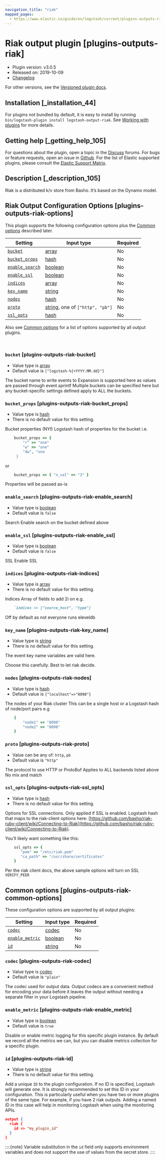 ```yaml
---
navigation_title: "riak"
mapped_pages:
  - https://www.elastic.co/guide/en/logstash/current/plugins-outputs-riak.html
---
```


# Riak output plugin [plugins-outputs-riak]


* Plugin version: v3.0.5
* Released on: 2019-10-09
* [Changelog](https://github.com/logstash-plugins/logstash-output-riak/blob/v3.0.5/CHANGELOG.md)

For other versions, see the [Versioned plugin docs](logstash-docs://docs/reference/output-riak-index.md).

## Installation [_installation_44]

For plugins not bundled by default, it is easy to install by running `bin/logstash-plugin install logstash-output-riak`. See [Working with plugins](/reference/working-with-plugins.md) for more details.


## Getting help [_getting_help_105]

For questions about the plugin, open a topic in the [Discuss](http://discuss.elastic.co) forums. For bugs or feature requests, open an issue in [Github](https://github.com/logstash-plugins/logstash-output-riak). For the list of Elastic supported plugins, please consult the [Elastic Support Matrix](https://www.elastic.co/support/matrix#logstash_plugins).


## Description [_description_105]

Riak is a distributed k/v store from Basho. It’s based on the Dynamo model.


## Riak Output Configuration Options [plugins-outputs-riak-options]

This plugin supports the following configuration options plus the [Common options](#plugins-outputs-riak-common-options) described later.

| Setting | Input type | Required |
| --- | --- | --- |
| [`bucket`](#plugins-outputs-riak-bucket) | [array](/reference/configuration-file-structure.md#array) | No |
| [`bucket_props`](#plugins-outputs-riak-bucket_props) | [hash](/reference/configuration-file-structure.md#hash) | No |
| [`enable_search`](#plugins-outputs-riak-enable_search) | [boolean](/reference/configuration-file-structure.md#boolean) | No |
| [`enable_ssl`](#plugins-outputs-riak-enable_ssl) | [boolean](/reference/configuration-file-structure.md#boolean) | No |
| [`indices`](#plugins-outputs-riak-indices) | [array](/reference/configuration-file-structure.md#array) | No |
| [`key_name`](#plugins-outputs-riak-key_name) | [string](/reference/configuration-file-structure.md#string) | No |
| [`nodes`](#plugins-outputs-riak-nodes) | [hash](/reference/configuration-file-structure.md#hash) | No |
| [`proto`](#plugins-outputs-riak-proto) | [string](/reference/configuration-file-structure.md#string), one of `["http", "pb"]` | No |
| [`ssl_opts`](#plugins-outputs-riak-ssl_opts) | [hash](/reference/configuration-file-structure.md#hash) | No |

Also see [Common options](#plugins-outputs-riak-common-options) for a list of options supported by all output plugins.

 

### `bucket` [plugins-outputs-riak-bucket]

* Value type is [array](/reference/configuration-file-structure.md#array)
* Default value is `["logstash-%{+YYYY.MM.dd}"]`

The bucket name to write events to Expansion is supported here as values are passed through event.sprintf Multiple buckets can be specified here but any bucket-specific settings defined apply to ALL the buckets.


### `bucket_props` [plugins-outputs-riak-bucket_props]

* Value type is [hash](/reference/configuration-file-structure.md#hash)
* There is no default value for this setting.

Bucket properties (NYI) Logstash hash of properties for the bucket i.e.

```ruby
    bucket_props => {
        "r" => "one"
        "w" => "one"
        "dw", "one
     }
```

or

```ruby
    bucket_props => { "n_val" => "3" }
```

Properties will be passed as-is


### `enable_search` [plugins-outputs-riak-enable_search]

* Value type is [boolean](/reference/configuration-file-structure.md#boolean)
* Default value is `false`

Search Enable search on the bucket defined above


### `enable_ssl` [plugins-outputs-riak-enable_ssl]

* Value type is [boolean](/reference/configuration-file-structure.md#boolean)
* Default value is `false`

SSL Enable SSL


### `indices` [plugins-outputs-riak-indices]

* Value type is [array](/reference/configuration-file-structure.md#array)
* There is no default value for this setting.

Indices Array of fields to add 2i on e.g.

```ruby
    `indices => ["source_host", "type"]
```

Off by default as not everyone runs eleveldb


### `key_name` [plugins-outputs-riak-key_name]

* Value type is [string](/reference/configuration-file-structure.md#string)
* There is no default value for this setting.

The event key name variables are valid here.

Choose this carefully. Best to let riak decide.


### `nodes` [plugins-outputs-riak-nodes]

* Value type is [hash](/reference/configuration-file-structure.md#hash)
* Default value is `{"localhost"=>"8098"}`

The nodes of your Riak cluster This can be a single host or a Logstash hash of node/port pairs e.g

```ruby
    {
        "node1" => "8098"
        "node2" => "8098"
    }
```


### `proto` [plugins-outputs-riak-proto]

* Value can be any of: `http`, `pb`
* Default value is `"http"`

The protocol to use HTTP or ProtoBuf Applies to ALL backends listed above No mix and match


### `ssl_opts` [plugins-outputs-riak-ssl_opts]

* Value type is [hash](/reference/configuration-file-structure.md#hash)
* There is no default value for this setting.

Options for SSL connections. Only applied if SSL is enabled. Logstash hash that maps to the riak-client options here: [https://github.com/basho/riak-ruby-client/wiki/Connecting-to-Riak](https://github.com/basho/riak-ruby-client/wiki/Connecting-to-Riak).

You’ll likely want something like this:

```ruby
    ssl_opts => {
       "pem" => "/etc/riak.pem"
       "ca_path" => "/usr/share/certificates"
    }
```

Per the riak client docs, the above sample options will turn on SSL `VERIFY_PEER`



## Common options [plugins-outputs-riak-common-options]

These configuration options are supported by all output plugins:

| Setting | Input type | Required |
| --- | --- | --- |
| [`codec`](#plugins-outputs-riak-codec) | [codec](/reference/configuration-file-structure.md#codec) | No |
| [`enable_metric`](#plugins-outputs-riak-enable_metric) | [boolean](/reference/configuration-file-structure.md#boolean) | No |
| [`id`](#plugins-outputs-riak-id) | [string](/reference/configuration-file-structure.md#string) | No |

### `codec` [plugins-outputs-riak-codec]

* Value type is [codec](/reference/configuration-file-structure.md#codec)
* Default value is `"plain"`

The codec used for output data. Output codecs are a convenient method for encoding your data before it leaves the output without needing a separate filter in your Logstash pipeline.


### `enable_metric` [plugins-outputs-riak-enable_metric]

* Value type is [boolean](/reference/configuration-file-structure.md#boolean)
* Default value is `true`

Disable or enable metric logging for this specific plugin instance. By default we record all the metrics we can, but you can disable metrics collection for a specific plugin.


### `id` [plugins-outputs-riak-id]

* Value type is [string](/reference/configuration-file-structure.md#string)
* There is no default value for this setting.

Add a unique `ID` to the plugin configuration. If no ID is specified, Logstash will generate one. It is strongly recommended to set this ID in your configuration. This is particularly useful when you have two or more plugins of the same type. For example, if you have 2 riak outputs. Adding a named ID in this case will help in monitoring Logstash when using the monitoring APIs.

```json
output {
  riak {
    id => "my_plugin_id"
  }
}
```

::::{note}
Variable substitution in the `id` field only supports environment variables and does not support the use of values from the secret store.
::::




